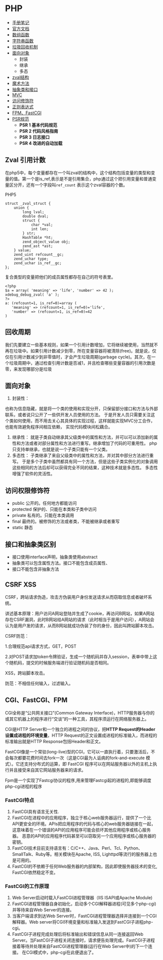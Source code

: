# PHP

* [手册笔记](https://github.com/xianyunyh/studynotes/tree/master/PHP/PHP手册笔记)
* [官方文档](http://php.net/manual/zh/langref.php)
* [数组函数](./)
* [字符串函数](./)
* [垃圾回收机制](./)
* [面向对象](./)
  * 封装
  * 继承
  * 多态
* [zval结构](./)
* [魔术方法](./)
* [抽象类和接口](./)
* [MVC](./)
* [访问修饰符](./)
* [正则表达式](./)
* [FPM、FastCGI](./)
* [PSR规范](https://github.com/PizzaLiu/PHP-FIG)
  * **PSR 1 基本代码规范**
  * **PSR 2 代码风格指南**
  * **PSR 3 日志接口**
  * **PSR 4 改进的自动加载**

## Zval 引用计数

在php5中，每个变量都存在一个叫zval的结构中，这个结构包括变量的类型和变量的值。第一个是is\_ref,表示是不是引用集合，php通过这个把引用变量和普通变量区分开，还有一个字段叫`ref_count` 表示这个zval容器的个数。

PHP5

```text
struct _zval_struct {
    union {
        long lval;
        double dval;
        struct {
            char *val;
            int len;
        } str;
        HashTable *ht;
        zend_object_value obj;
        zend_ast *ast;
    } value;
    zend_uint refcount__gc;
    zend_uchar type;
    zend_uchar is_ref__gc;
};
```

复合类型的变量把他们的成员属性都存在自己的符号表里。

```text
<?php
$a = array( 'meaning' => 'life', 'number' => 42 );
xdebug_debug_zval( 'a' );
?>
a: (refcount=1, is_ref=0)=array (
   'meaning' => (refcount=1, is_ref=0)='life',
   'number' => (refcount=1, is_ref=0)=42
)
```

## 回收周期

我们先要建立一些基本规则，如果一个引用计数增加，它将继续被使用，当然就不再在垃圾中。如果引用计数减少到零，所在变量容器将被清除\(free\)。就是说，仅仅在引用计数减少到非零值时，才会产生垃圾周期\(garbage cycle\)。其次，在一个垃圾周期中，通过检查引用计数是否减1，并且检查哪些变量容器的引用次数是零，来发现哪部分是垃圾

## 面向对象

1. 封装性：

也称为信息隐藏，就是将一个类的使用和实现分开，只保留部分接口和方法与外部联系，或者说只公开了一些供开发人员使用的方法。 于是开发人员只需要关注这个类如何使用，而不用去关心其具体的实现过程，这样就能实现MVC分工合作，也能有效避免程序间相互依赖， 实现代码模块间松藕合。

1. 继承性： 就是子类自动继承其父级类中的属性和方法，并可以可以添加新的属性和方法或者对部分属性和方法进行重写。继承增加了代码的可重用性。 php只支持单继承，也就是说一个子类只能有一个父类。
2. 多态性： 子类继承了来自父级类中的属性和方法，并对其中部分方法进行重写。 于是多个子类中虽然都具有同一个方法，但是这些子类实例化的对象调用这些相同的方法后却可以获得完全不同的结果，这种技术就是多态性。 多态性增强了软件的灵活性。

## 访问权限修饰符

* public 公开的。任何地方都能访问
* protected 保护的、只能在本类和子类中访问
* private 私有的。只能在本类调用
* final 最终的。被修饰的方法或者类，不能被继承或者重写
* static 静态

## 接口和抽象类区别

* 接口使用interface声明，抽象类使用abstract
* 抽象类可以包含属性方法。接口不能包含成员属性、
* 接口不能包含非抽象方法

## CSRF XSS

CSRF，跨站请求伪造，攻击方伪装用户身份发送请求从而窃取信息或者破坏系统。

讲述基本原理：用户访问A网站登陆并生成了cookie，再访问B网站，如果A网站存在CSRF漏洞，此时B网站给A网站的请求（此时相当于是用户访问），A网站会认为是用户发的请求，从而B网站就成功伪装了你的身份，因此叫跨站脚本攻击。

CSRF防范：

1.合理规范api请求方式，GET，POST

2.对POST请求加token令牌验证，生成一个随机码并存入session，表单中带上这个随机码，提交的时候服务端进行验证随机码是否相同。

XSS，跨站脚本攻击。

防范：不相信任何输入，过滤输入。

## CGI、FastCGI、FPM

CGI全称是“公共网关接口”\(Common Gateway Interface\)，HTTP服务器与你的或其它机器上的程序进行“交谈”的一种工具，其程序须运行在网络服务器上。

CGI是HTTP Server和一个独立的进程之间的协议，把**HTTP Request的Header设置成进程的环境变量**，HTTP Request的正文设置成进程的标准输入，而进程的标准输出就是HTTP Response包括Header和正文。

FastCGI像是一个常驻\(long-live\)型的CGI，它可以一直执行着，只要激活后，不会每次都要花费时间去fork一次（这是CGI最为人诟病的fork-and-execute 模式）。它还支持分布式的运算，即 FastCGI 程序可以在网站服务器以外的主机上执行并且接受来自其它网站服务器来的请求。

Fpm是一个实现了Fastcgi协议的程序,用来管理Fastcgi起的进程的,即能够调度php-cgi进程的程序

### FastCGI特点

1. FastCGI具有语言无关性.
2. FastCGI在进程中的应用程序，独立于核心web服务器运行，提供了一个比API更安全的环境。APIs把应用程序的代码与核心的web服务器链接在一起，这意味着在一个错误的API的应用程序可能会损坏其他应用程序或核心服务器。 恶意的API的应用程序代码甚至可以窃取另一个应用程序或核心服务器的密钥。
3. FastCGI技术目前支持语言有：C/C++、Java、Perl、Tcl、Python、SmallTalk、Ruby等。相关模块在Apache, ISS, Lighttpd等流行的服务器上也是可用的。
4. FastCGI的不依赖于任何Web服务器的内部架构，因此即使服务器技术的变化, FastCGI依然稳定不变。

### FastCGI的工作原理

1. Web Server启动时载入FastCGI进程管理器（IIS ISAPI或Apache Module\)
2. FastCGI进程管理器自身初始化，启动多个CGI解释器进程\(可见多个php-cgi\)并等待来自Web Server的连接。
3. 当客户端请求到达Web Server时，FastCGI进程管理器选择并连接到一个CGI解释器。Web server将CGI环境变量和标准输入发送到FastCGI子进程php-cgi。
4. FastCGI子进程完成处理后将标准输出和错误信息从同一连接返回Web Server。当FastCGI子进程关闭连接时，请求便告处理完成。FastCGI子进程接着等待并处理来自FastCGI进程管理器\(运行在Web Server中\)的下一个连接。 在CGI模式中，php-cgi在此便退出了。

